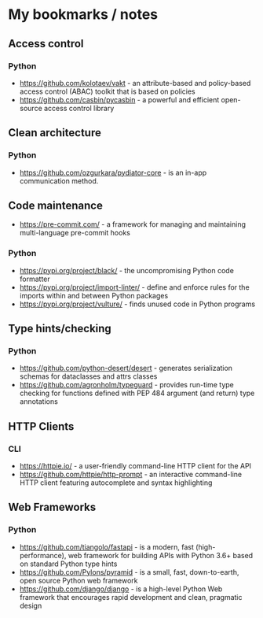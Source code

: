 # My bookmarks / notes

## Access control

### Python

* https://github.com/kolotaev/vakt - an attribute-based and policy-based access control (ABAC) toolkit that is based on policies
* https://github.com/casbin/pycasbin -  a powerful and efficient open-source access control library

## Clean architecture

### Python

* https://github.com/ozgurkara/pydiator-core - is an in-app communication method.

## Code maintenance
* https://pre-commit.com/ - a framework for managing and maintaining multi-language pre-commit hooks

### Python


* https://pypi.org/project/black/ - the uncompromising Python code formatter
* https://pypi.org/project/import-linter/ - define and enforce rules for the imports within and between Python packages
* https://pypi.org/project/vulture/ - finds unused code in Python programs


## Type hints/checking


### Python

* https://github.com/python-desert/desert - generates serialization schemas for dataclasses and attrs classes
* https://github.com/agronholm/typeguard - provides run-time type checking for functions defined with PEP 484 argument (and return) type annotations


## HTTP Clients

### CLI

* https://httpie.io/ - a user-friendly command-line HTTP client for the API
* https://github.com/httpie/http-prompt - an interactive command-line HTTP client featuring autocomplete and syntax highlighting

## Web Frameworks

### Python

* https://github.com/tiangolo/fastapi - is a modern, fast (high-performance), web framework for building APIs with Python 3.6+ based on standard Python type hints
* https://github.com/Pylons/pyramid - is a small, fast, down-to-earth, open source Python web framework
* https://github.com/django/django - is a high-level Python Web framework that encourages rapid development and clean, pragmatic design
